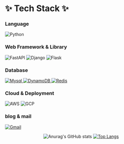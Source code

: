 # ✨ Tech Stack ✨
### Language
<img alt="Python" src ="https://img.shields.io/badge/Python-3776AB?&style=for-the-badge&logo=Python&logoColor=white"/></a>

### Web Framework & Library
<img alt="FastAPI" src ="https://img.shields.io/badge/FastAPI-009688?&style=for-the-badge&logo=FastAPI&logoColor=white"/></a>
<img alt="Django" src ="https://img.shields.io/badge/Django-092E20?&style=for-the-badge&logo=Django&logoColor=white"/></a>
<img alt="Flask" src ="https://img.shields.io/badge/Flask-000000?&style=for-the-badge&logo=flask&logoColor=white"/></a>

### Database
<a href="#">
  <img alt="Mysql" src="https://img.shields.io/badge/Mysql-4479A1?&style=for-the-badge&logo=mysql&logoColor=white"/>
  <img alt="DynamoDB" src="https://img.shields.io/badge/DynamoDB-4053D6?&style=for-the-badge&logo=amazondynamodb&logoColor=white"/>
  <img alt="Redis" src="https://img.shields.io/badge/Redis-C925D1?&style=for-the-badge&logo=redis&logoColor=white"/>
</a>


### Cloud & Deployment
<img alt="AWS" src ="https://img.shields.io/badge/AWS-232F3E?&style=for-the-badge&logo=amazonwebservices&logoColor=white"/></a>
<img alt="GCP" src ="https://img.shields.io/badge/GCP-4285F4?&style=for-the-badge&logo=googlecloud&logoColor=white"/></a>

### blog & mail
<a target="_blank" href="mailto:yysdntjq@gmail.com?subject=Hello%20Yun,%20From%20Github"><img alt="Gmail" src ="https://img.shields.io/badge/Gmail-EA4335?&style=for-the-badge&logo=Gmail&logoColor=white"/></a>

<div align="center">

![Anurag's GitHub stats](https://github-readme-stats.vercel.app/api?username=definity-smileY&show_icons=true&theme=radical&)
[![Top Langs](https://github-readme-stats.vercel.app/api/top-langs/?username=definity-smileY&show_icons=true&layout=compact&theme=radical&hide=Shell,Batchifile,PowerShell&langs_count=6)](https://github.com/anuraghazra/github-readme-stats)

</div>